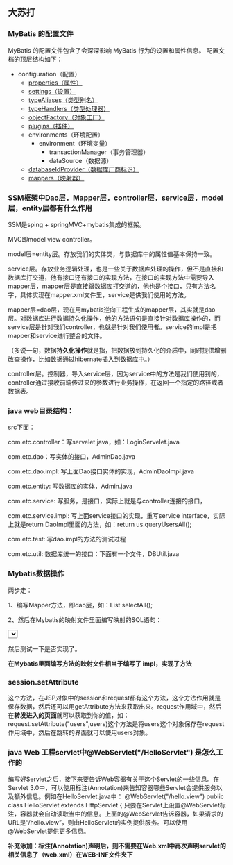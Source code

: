 ## 大苏打

### MyBatis 的配置文件

MyBatis 的配置文件包含了会深深影响 MyBatis 行为的设置和属性信息。 配置文档的顶层结构如下：

- configuration（配置）
  - [properties（属性）](https://mybatis.org/mybatis-3/zh/configuration.html#properties)
  - [settings（设置）](https://mybatis.org/mybatis-3/zh/configuration.html#settings)
  - [typeAliases（类型别名）](https://mybatis.org/mybatis-3/zh/configuration.html#typeAliases)
  - [typeHandlers（类型处理器）](https://mybatis.org/mybatis-3/zh/configuration.html#typeHandlers)
  - [objectFactory（对象工厂）](https://mybatis.org/mybatis-3/zh/configuration.html#objectFactory)
  - [plugins（插件）](https://mybatis.org/mybatis-3/zh/configuration.html#plugins)
  - environments（环境配置）
    - environment（环境变量）
      - transactionManager（事务管理器）
      - dataSource（数据源）
  - [databaseIdProvider（数据库厂商标识）](https://mybatis.org/mybatis-3/zh/configuration.html#databaseIdProvider)
  - [mappers（映射器）](https://mybatis.org/mybatis-3/zh/configuration.html#mappers)

### SSM框架中Dao层，Mapper层，controller层，service层，model层，entity层都有什么作用

SSM是sping + springMVC+mybatis集成的框架。

MVC即model view controller。

model层=entity层。存放我们的实体类，与数据库中的属性值基本保持一致。

service层。存放业务逻辑处理，也是一些关于数据库处理的操作，但不是直接和数据库打交道，他有接口还有接口的实现方法，在接口的实现方法中需要导入mapper层，mapper层是直接跟数据库打交道的，他也是个接口，只有方法名字，具体实现在mapper.xml文件里，service是供我们使用的方法。

mapper层=dao层，现在用mybatis逆向工程生成的mapper层，其实就是dao层。对数据库进行数据持久化操作，他的方法语句是直接针对数据库操作的，而service层是针对我们controller，也就是针对我们使用者。service的impl是把mapper和service进行整合的文件。

（多说一句，数据**持久化操作**就是指，把数据放到持久化的介质中，同时提供增删改查操作，比如数据通过hibernate插入到数据库中。）

controller层。控制器，导入service层，因为service中的方法是我们使用到的，controller通过接收前端传过来的参数进行业务操作，在返回一个指定的路径或者数据表。

### java web目录结构：

src下面：

com.etc.controller：写servelet.java，如：LoginServelet.java

com.etc.dao：写实体的接口，AdminDao.java

com.etc.dao.impl:  写上面Dao接口实体的实现，AdminDaoImpl.java

com.etc.entity:  写数据库的实体，Admin.java

com.etc.service:  写服务，是接口，实际上就是与controller连接的接口，

com.etc.service.impl:  写上面service接口的实现，重写service interface，实际上就是return DaoImpl里面的方法，如：return us.queryUsersAll();

com.etc.test:  写dao.impl的方法的测试过程

com.etc.util:  数据库统一的接口：下面有一个文件，DBUtil.java



### Mybatis数据操作

两步走：

1、编写Mapper方法，即dao层，如：List<Brand> selectAll(); 

2、然后在Mybatis的映射文件里面编写映射的SQL语句：

<select id="selectAll" resultType="Brand">

select * from tb_brand

</select>

然后测试一下是否实现了。

**在Mybatis里面编写方法的映射文件相当于编写了 impl，实现了方法**

### **session.setAttribute**

这个方法，在JSP对象中的session和request都有这个方法，这个方法作用就是保存数据，然后还可以用getAttribute方法来获取出来。request作用域中，然后在**转发进入的页面**就可以获取到你的值，如：request.setAttribute("users",users)这个方法是将users这个对象保存在request作用域中，然后在跳转的界面就可以使用users对象。

### java Web 工程servlet中@WebServlet("/HelloServlet") 是怎么工作的

编写好Servlet之后，接下来要告诉Web容器有关于这个Servlet的一些信息。在Servlet 3.0中，可以使用标注(Annotation)来告知容器哪些Servlet会提供服务以及额外信息。例如在HelloServlet.java中：
@WebServlet("/hello.view")
public class HelloServlet extends HttpServlet {
只要在Servlet上设置@WebServlet标注，容器就会自动读取当中的信息。上面的@WebServlet告诉容器，如果请求的URL是“/hello.view”，则由HelloServlet的实例提供服务。可以使用@WebServlet提供更多信息。

**补充添加：标注(Annotation)声明后，则不需要在Web.xml中再次声明servlet的相关信息了（web.xml）在WEB-INF文件夹下**







